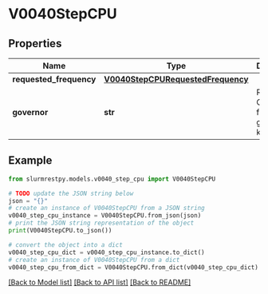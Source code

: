 # V0040StepCPU


## Properties

Name | Type | Description | Notes
------------ | ------------- | ------------- | -------------
**requested_frequency** | [**V0040StepCPURequestedFrequency**](V0040StepCPURequestedFrequency.md) |  | [optional]
**governor** | **str** | Requested CPU frequency governor in kHz | [optional]

## Example

```python
from slurmrestpy.models.v0040_step_cpu import V0040StepCPU

# TODO update the JSON string below
json = "{}"
# create an instance of V0040StepCPU from a JSON string
v0040_step_cpu_instance = V0040StepCPU.from_json(json)
# print the JSON string representation of the object
print(V0040StepCPU.to_json())

# convert the object into a dict
v0040_step_cpu_dict = v0040_step_cpu_instance.to_dict()
# create an instance of V0040StepCPU from a dict
v0040_step_cpu_from_dict = V0040StepCPU.from_dict(v0040_step_cpu_dict)
```
[[Back to Model list]](../README.md#documentation-for-models) [[Back to API list]](../README.md#documentation-for-api-endpoints) [[Back to README]](../README.md)



